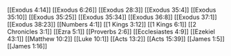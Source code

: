 [[Exodus 4:14]]
[[Exodus 6:26]]
[[Exodus 28:3]]
[[Exodus 35:4]]
[[Exodus 35:10]]
[[Exodus 35:25]]
[[Exodus 35:34]]
[[Exodus 36:8]]
[[Exodus 37:1]]
[[Exodus 38:23]]
[[Numbers 4:1]]
[[1 Kings 3:12]]
[[1 Kings 6:1]]
[[2 Chronicles 3:1]]
[[Ezra 5:1]]
[[Proverbs 2:6]]
[[Ecclesiastes 4:9]]
[[Ezekiel 43:1]]
[[Matthew 10:2]]
[[Luke 10:1]]
[[Acts 13:2]]
[[Acts 15:39]]
[[James 1:5]]
[[James 1:16]]
